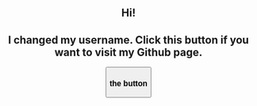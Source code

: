 
<div style ="text-align: center" id="asd">
	<h2>Hi!</h2>
	<h2>I changed my username. Click this button if you want to visit my Github page.</h2>
	<form action="https://github.com/sayyusuf">
		<button onclick> <h3>the button</h3></button>
	</form>
</div>

